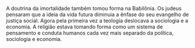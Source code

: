 ﻿A doutrina da imortalidade também tomou forma na Babilônia. Os judeus pensaram que a ideia da vida futura diminuia a ênfase do seu evangelho de justiça social. Agora pela primeira vez a teologia deslocava a sociologia e a economia. A religião estava tomando forma como um sistema de pensamento e conduta humanos cada vez mais separado da política,  sociologia e economia.